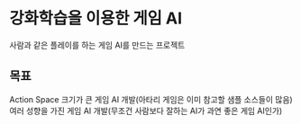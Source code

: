 # 강화학습을 이용한 게임 AI
사람과 같은 플레이를 하는 게임 AI를 만드는 프로젝트

## 목표
Action Space 크기가 큰 게임 AI 개발(아타리 게임은 이미 참고할 샘플 소스들이 많음)
여러 성향을 가진 게임 AI 개발(무조건 사람보다 잘하는 AI가 과연 좋은 게임 AI인가)

